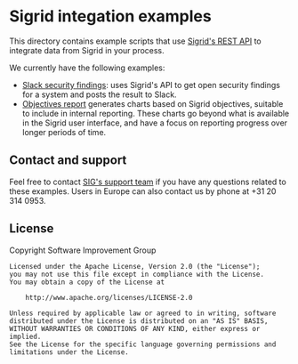# Sigrid integation examples

This directory contains example scripts that use [Sigrid's REST API](https://docs.sigrid-says.com/integrations/sigrid-api-documentation.html) to integrate data from Sigrid in your process. 

We currently have the following examples:

* [Slack security findings](slack-security-findings/): uses Sigrid's API to get open security findings for a system and posts the result to Slack.
* [Objectives report](objectives-report/) generates charts based on Sigrid objectives, suitable to include in internal reporting. These charts go beyond what is available in the Sigrid user interface, and have a focus on reporting progress over longer periods of time.

## Contact and support

Feel free to contact [SIG's support team](mailto:support@softwareimprovementgroup.com) if you have any questions related to these examples. Users in Europe can also contact us by phone at +31 20 314 0953.

## License

Copyright Software Improvement Group

    Licensed under the Apache License, Version 2.0 (the "License");
    you may not use this file except in compliance with the License.
    You may obtain a copy of the License at

        http://www.apache.org/licenses/LICENSE-2.0

    Unless required by applicable law or agreed to in writing, software
    distributed under the License is distributed on an "AS IS" BASIS,
    WITHOUT WARRANTIES OR CONDITIONS OF ANY KIND, either express or implied.
    See the License for the specific language governing permissions and
    limitations under the License.
    
    

